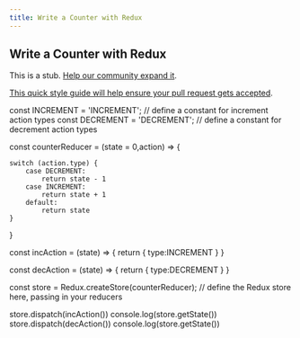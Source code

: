 ```yaml
---
title: Write a Counter with Redux
---
```

## Write a Counter with Redux

This is a stub. <a href='https://github.com/freecodecamp/guides/tree/master/src/pages/certifications/front-end-libraries/redux/write-a-counter-with-redux/index.md' target='_blank' rel='nofollow'>Help our community expand it</a>.

<a href='https://github.com/freecodecamp/guides/blob/master/README.md' target='_blank' rel='nofollow'>This quick style guide will help ensure your pull request gets accepted</a>.

<!-- The article goes here, in GitHub-flavored Markdown. Feel free to add YouTube videos, images, and CodePen/JSBin embeds  -->
const INCREMENT = 'INCREMENT'; // define a constant for increment action types
const DECREMENT = 'DECREMENT'; // define a constant for decrement action types


const counterReducer = (state = 0,action) => {

    switch (action.type) {
        case DECREMENT:
            return state - 1
        case INCREMENT:
            return state + 1
        default:
            return state
    }
}

const incAction = (state) => {
    return {
        type:INCREMENT
    }
}

const decAction = (state) => {
    return {
        type:DECREMENT
    }
}

const store = Redux.createStore(counterReducer); 
// define the Redux store here, passing in your reducers

store.dispatch(incAction())
console.log(store.getState())
store.dispatch(decAction())
console.log(store.getState())
